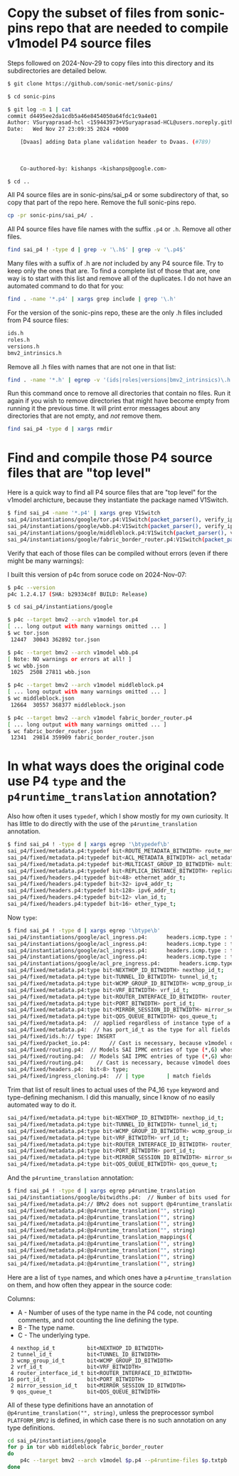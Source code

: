 # Copy the subset of files from sonic-pins repo that are needed to compile v1model P4 source files

Steps followed on 2024-Nov-29 to copy files into this directory and
its subdirectories are detailed below.

```bash
$ git clone https://github.com/sonic-net/sonic-pins/

$ cd sonic-pins

$ git log -n 1 | cat
commit d4495ee2da1cdb5a46e8454050a64fdc1c9a4e01
Author: VSuryaprasad-hcl <159443973+VSuryaprasad-HCL@users.noreply.github.com>
Date:   Wed Nov 27 23:09:35 2024 +0000

    [Dvaas] adding Data plane validation header to Dvaas. (#789)
    
    
    
    Co-authored-by: kishanps <kishanps@google.com>

$ cd ..
```

All P4 source files are in sonic-pins/sai_p4 or some subdirectory of
that, so copy that part of the repo here.  Remove the full sonic-pins
repo.

```bash
cp -pr sonic-pins/sai_p4/ .
```

All P4 source files have file names with the suffix `.p4` or `.h`.
Remove all other files.

```bash
find sai_p4 ! -type d | grep -v '\.h$' | grep -v '\.p4$'
```

Many files with a suffix of .h are _not_ included by any P4 source
file.  Try to keep only the ones that are.  To find a complete list of
those that are, one way is to start with this list and remove all of
the duplicates.  I do not have an automated command to do that for
you:

```bash
find . -name '*.p4' | xargs grep include | grep '\.h'
```

For the version of the sonic-pins repo, these are the only .h files
included from P4 source files:

```bash
ids.h
roles.h
versions.h
bmv2_intrinsics.h
```

Remove all .h files with names that are not one in that list:

```bash
find . -name '*.h' | egrep -v '(ids|roles|versions|bmv2_intrinsics)\.h' | xargs rm
```

Run this command once to remove all directories that contain no files.
Run it again if you wish to remove directories that might have become
empty from running it the previous time.  It will print error messages
about any directories that are not empty, and _not_ remove them.

```bash
find sai_p4 -type d | xargs rmdir
```


# Find and compile those P4 source files that are "top level"

Here is a quick way to find all P4 source files that are "top level"
for the v1model archicture, because they instantiate the package named
V1Switch.

```bash
$ find sai_p4 -name '*.p4' | xargs grep V1Switch
sai_p4/instantiations/google/tor.p4:V1Switch(packet_parser(), verify_ipv4_checksum(), ingress(), egress(),
sai_p4/instantiations/google/wbb.p4:V1Switch(packet_parser(), verify_ipv4_checksum(), ingress(), egress(),
sai_p4/instantiations/google/middleblock.p4:V1Switch(packet_parser(), verify_ipv4_checksum(), ingress(), egress(),
sai_p4/instantiations/google/fabric_border_router.p4:V1Switch(packet_parser(), verify_ipv4_checksum(), ingress(), egress(),
```

Verify that each of those files can be compiled without errors (even
if there might be many warnings):

I built this version of p4c from soruce code on 2024-Nov-07:

```bash
$ p4c --version
p4c 1.2.4.17 (SHA: b29334c8f BUILD: Release)
```

```bash
$ cd sai_p4/instantiations/google

$ p4c --target bmv2 --arch v1model tor.p4
[ ... long output with many warnings omitted ... ]
$ wc tor.json
 12447  30043 362892 tor.json

$ p4c --target bmv2 --arch v1model wbb.p4
[ Note: NO warnings or errors at all! ]
$ wc wbb.json 
 1025  2508 27811 wbb.json

$ p4c --target bmv2 --arch v1model middleblock.p4
[ ... long output with many warnings omitted ... ]
$ wc middleblock.json 
 12664  30557 368377 middleblock.json

$ p4c --target bmv2 --arch v1model fabric_border_router.p4
[ ... long output with many warnings omitted ... ]
$ wc fabric_border_router.json 
 12341  29814 359909 fabric_border_router.json
```


# In what ways does the original code use P4 `type` and the `p4runtime_translation` annotation?

Also how often it uses `typedef`, which I show mostly for my own
curiosity.  It has little to do directly with the use of the
`p4runtime_translation` annotation.

```bash
$ find sai_p4 ! -type d | xargs egrep '\btypedef\b'
sai_p4/fixed/metadata.p4:typedef bit<ROUTE_METADATA_BITWIDTH> route_metadata_t;
sai_p4/fixed/metadata.p4:typedef bit<ACL_METADATA_BITWIDTH> acl_metadata_t;
sai_p4/fixed/metadata.p4:typedef bit<MULTICAST_GROUP_ID_BITWIDTH> multicast_group_id_t;
sai_p4/fixed/metadata.p4:typedef bit<REPLICA_INSTANCE_BITWIDTH> replica_instance_t;
sai_p4/fixed/headers.p4:typedef bit<48> ethernet_addr_t;
sai_p4/fixed/headers.p4:typedef bit<32> ipv4_addr_t;
sai_p4/fixed/headers.p4:typedef bit<128> ipv6_addr_t;
sai_p4/fixed/headers.p4:typedef bit<12> vlan_id_t;
sai_p4/fixed/headers.p4:typedef bit<16> ether_type_t;
```

Now `type`:

```bash
$ find sai_p4 ! -type d | xargs egrep '\btype\b'
sai_p4/instantiations/google/acl_ingress.p4:      headers.icmp.type : ternary @name("icmp_type") @id(19)
sai_p4/instantiations/google/acl_ingress.p4:      headers.icmp.type : ternary @name("icmpv6_type") @id(14)
sai_p4/instantiations/google/acl_ingress.p4:      headers.icmp.type : ternary
sai_p4/instantiations/google/acl_ingress.p4:      headers.icmp.type : ternary
sai_p4/instantiations/google/acl_pre_ingress.p4:      headers.icmp.type : ternary
sai_p4/fixed/metadata.p4:type bit<NEXTHOP_ID_BITWIDTH> nexthop_id_t;
sai_p4/fixed/metadata.p4:type bit<TUNNEL_ID_BITWIDTH> tunnel_id_t;
sai_p4/fixed/metadata.p4:type bit<WCMP_GROUP_ID_BITWIDTH> wcmp_group_id_t;
sai_p4/fixed/metadata.p4:type bit<VRF_BITWIDTH> vrf_id_t;
sai_p4/fixed/metadata.p4:type bit<ROUTER_INTERFACE_ID_BITWIDTH> router_interface_id_t;
sai_p4/fixed/metadata.p4:type bit<PORT_BITWIDTH> port_id_t;
sai_p4/fixed/metadata.p4:type bit<MIRROR_SESSION_ID_BITWIDTH> mirror_session_id_t;
sai_p4/fixed/metadata.p4:type bit<QOS_QUEUE_BITWIDTH> qos_queue_t;
sai_p4/fixed/metadata.p4:  // applied regardless of instance type of a packet.
sai_p4/fixed/metadata.p4:  // has port_id_t as the type for all fields that match on ports. This allows
sai_p4/fixed/ids.h:// type: INSERT
sai_p4/fixed/packet_io.p4:      // Cast is necessary, because v1model does not define port using `type`.
sai_p4/fixed/routing.p4:  // Models SAI IPMC entries of type (*,G) whose destination is an IPv4 address.
sai_p4/fixed/routing.p4:  // Models SAI IPMC entries of type (*,G) whose destination is an IPv6 address.
sai_p4/fixed/routing.p4:    // Cast is necessary, because v1model does not define port using `type`.
sai_p4/fixed/headers.p4:  bit<8> type;
sai_p4/fixed/ingress_cloning.p4:  // | type       | match fields             | action           | entry count  |
```

Trim that list of result lines to actual uses of the P4_16 `type`
keyword and type-defining mechanism.  I did this manually, since I
know of no easily automated way to do it.

```bash
sai_p4/fixed/metadata.p4:type bit<NEXTHOP_ID_BITWIDTH> nexthop_id_t;
sai_p4/fixed/metadata.p4:type bit<TUNNEL_ID_BITWIDTH> tunnel_id_t;
sai_p4/fixed/metadata.p4:type bit<WCMP_GROUP_ID_BITWIDTH> wcmp_group_id_t;
sai_p4/fixed/metadata.p4:type bit<VRF_BITWIDTH> vrf_id_t;
sai_p4/fixed/metadata.p4:type bit<ROUTER_INTERFACE_ID_BITWIDTH> router_interface_id_t;
sai_p4/fixed/metadata.p4:type bit<PORT_BITWIDTH> port_id_t;
sai_p4/fixed/metadata.p4:type bit<MIRROR_SESSION_ID_BITWIDTH> mirror_session_id_t;
sai_p4/fixed/metadata.p4:type bit<QOS_QUEUE_BITWIDTH> qos_queue_t;
```

And the `p4runtime_translation` annotation:

```bash
$ find sai_p4 ! -type d | xargs egrep p4runtime_translation
sai_p4/instantiations/google/bitwidths.p4:  // Number of bits used for types that use @p4runtime_translation("", string).
sai_p4/fixed/metadata.p4:// BMv2 does not support @p4runtime_translation.
sai_p4/fixed/metadata.p4:@p4runtime_translation("", string)
sai_p4/fixed/metadata.p4:@p4runtime_translation("", string)
sai_p4/fixed/metadata.p4:@p4runtime_translation("", string)
sai_p4/fixed/metadata.p4:@p4runtime_translation("", string)
sai_p4/fixed/metadata.p4:@p4runtime_translation_mappings({
sai_p4/fixed/metadata.p4:@p4runtime_translation("", string)
sai_p4/fixed/metadata.p4:@p4runtime_translation("", string)
sai_p4/fixed/metadata.p4:@p4runtime_translation("", string)
sai_p4/fixed/metadata.p4:@p4runtime_translation("", string)
```

Here are a list of `type` names, and which ones have a
`p4runtime_translation` on them, and how often they appear in the
source code:

Columns:

+ A - Number of uses of the type name in the P4 code, not counting
  comments, and not counting the line defining the type.
+ B - The type name.
+ C - The underlying type.

```
 4 nexthop_id_t          bit<NEXTHOP_ID_BITWIDTH>
 2 tunnel_id_t           bit<TUNNEL_ID_BITWIDTH>
 3 wcmp_group_id_t       bit<WCMP_GROUP_ID_BITWIDTH>
 2 vrf_id_t              bit<VRF_BITWIDTH>
 4 router_interface_id_t bit<ROUTER_INTERFACE_ID_BITWIDTH>
16 port_id_t             bit<PORT_BITWIDTH>
 2 mirror_session_id_t   bit<MIRROR_SESSION_ID_BITWIDTH>
 9 qos_queue_t           bit<QOS_QUEUE_BITWIDTH>
```

All of these type definitions have an annotation of
`@p4runtime_translation("", string)`, unless the preprocessor symbol
`PLATFORM_BMV2` is defined, in which case there is no such annotation
on any type definitions.

```bash
cd sai_p4/instantiations/google
for p in tor wbb middleblock fabric_border_router
do
    p4c --target bmv2 --arch v1model $p.p4 --p4runtime-files $p.txtpb
done
```
